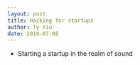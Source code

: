 ```yaml
---
layout: post
title: Hacking for startups
author: Ty Yiu
date: 2019-07-08
---
```


- Starting a startup in the realm of sound



